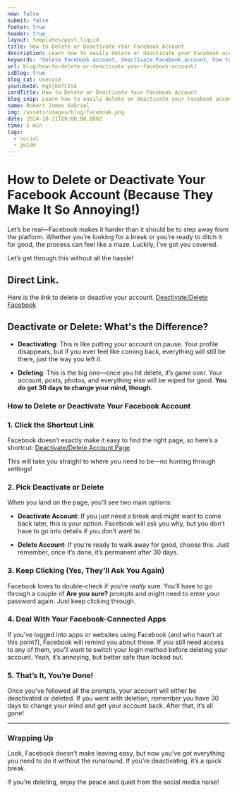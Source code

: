 ```yaml
---
new: false
submit: false
footer: true
header: true
layout: templates/post.liquid
title: How to Delete or Deactivate Your Facebook Account 
description: Learn how to easily delete or deactivate your Facebook account with this simple, step-by-step guide. Whether you're taking a break or leaving for good, we’ve got you covered!"
keywords: "delete Facebook account, deactivate Facebook account, how to delete Facebook, how to deactivate Facebook, Facebook account removal, Facebook deactivation guide, Facebook delete steps, delete Facebook permanently, deactivate Facebook temporarily, Facebook account management"
url: blog/how-to-delete-or-deactivate-your-facebook-account/
isBlog: true
blog_cat: Usecase
youtubeId: HqSjk8fC1tA
cardTitle: How to Delete or Deactivate Your Facebook Account 
blog_snip: Learn how to easily delete or deactivate your Facebook account with this simple, step-by-step guide. Whether you're taking a break or leaving for good, we’ve got you covered!"
name: Robert James Gabriel
img: /assets/images/blog/facebook.png
date: 2024-10-11T00:00:00.000Z
time: 5 min
tags:
  - social
  - guide
---
```


# How to Delete or Deactivate Your Facebook Account (Because They Make It So Annoying!)

Let’s be real—Facebook makes it harder than it should be to step away from the platform. Whether you’re looking for a break or you’re ready to ditch it for good, the process can feel like a maze. Luckily, I’ve got you covered. 


Let’s get through this without all the hassle!

## Direct Link.

Here is the link to delete or deactive your account. [Deactivate/Delete Facebook ](https://www.facebook.com/deactivate_delete_account)


## Deactivate or Delete: What's the Difference?

- **Deactivating**: This is like putting your account on pause. Your profile disappears, but if you ever feel like coming back, everything will still be there, just the way you left it.
  
- **Deleting**: This is the big one—once you hit delete, it’s game over. Your account, posts, photos, and everything else will be wiped for good. **You do get 30 days to change your mind, though.**

### How to Delete or Deactivate Your Facebook Account

### 1. Click the Shortcut Link

Facebook doesn’t exactly make it easy to find the right page, so here’s a shortcut: [Deactivate/Delete Account Page](https://www.facebook.com/deactivate_delete_account). 

This will take you straight to where you need to be—no hunting through settings!

### 2. Pick Deactivate or Delete

When you land on the page, you’ll see two main options:

- **Deactivate Account**: If you just need a break and might want to come back later, this is your option. Facebook will ask you why, but you don’t have to go into details if you don’t want to.
  
- **Delete Account**: If you’re ready to walk away for good, choose this. Just remember, once it’s done, it’s permanent after 30 days.

### 3. Keep Clicking (Yes, They’ll Ask You Again)

Facebook loves to double-check if you’re *really* sure. You’ll have to go through a couple of **Are you sure?** prompts and might need to enter your password again. Just keep clicking through.

### 4. Deal With Your Facebook-Connected Apps

If you’ve logged into apps or websites using Facebook (and who hasn’t at this point?), Facebook will remind you about those. If you still need access to any of them, you’ll want to switch your login method before deleting your account. Yeah, it’s annoying, but better safe than locked out.

### 5. That’s It, You’re Done!

Once you’ve followed all the prompts, your account will either be deactivated or deleted. If you went with deletion, remember you have 30 days to change your mind and get your account back. After that, it’s all gone!

---

### Wrapping Up

Look, Facebook doesn’t make leaving easy, but now you’ve got everything you need to do it without the runaround. If you’re deactivating, it’s a quick break. 

If you’re deleting, enjoy the peace and quiet from the social media noise!
